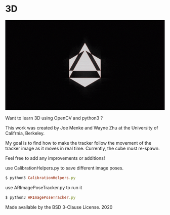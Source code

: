 # 3D

![](omni_logo.gif)

Want to learn 3D using OpenCV and python3 ?

This work was created by Joe Menke and Wayne Zhu at the University of Califrnia, Berkeley.  

My goal is to find how to make the tracker follow the movement of the tracker image as it moves in real time. Currently, the cube must re-spawn. 

Feel free to add any improvements or additions!

use CalibrationHelpers.py to save different image poses.

``` ruby
$ python3 CalibrationHelpers.py
```

use ARImagePoseTracker.py to run it
``` ruby
$ python3 ARImagePoseTracker.py
```


Made available by the BSD 3-Clause License. 2020

